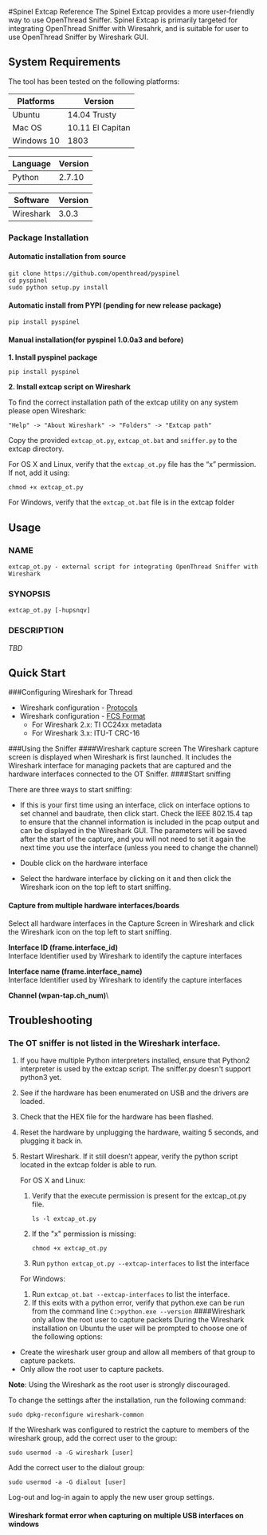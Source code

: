 #Spinel Extcap Reference
The Spinel Extcap provides a more user-friendly way to use OpenThread Sniffer. Spinel 
Extcap is primarily targeted for integrating OpenThread Sniffer with Wiresahrk,  and 
is suitable for user to use OpenThread Sniffer by Wireshark GUI.

## System Requirements

The tool has been tested on the following platforms:

| Platforms  | Version          |
|------------|------------------|
| Ubuntu     | 14.04 Trusty     |
| Mac OS     | 10.11 El Capitan |
| Windows 10 | 1803             |

| Language  | Version          |
|-----------|------------------|
| Python    | 2.7.10           |

| Software  | Version          |
|-----------|------------------|
| Wireshark | 3.0.3            |

### Package Installation
#### Automatic installation from source
```
git clone https://github.com/openthread/pyspinel
cd pyspinel
sudo python setup.py install 
```
#### Automatic install from PYPI (pending for new release package)
```
pip install pyspinel
```
#### Manual installation(for pyspinel 1.0.0a3 and before)
**1. Install pyspinel package**
``` 
pip install pyspinel 
```
**2. Install extcap script on Wireshark**

To find the correct installation path of the extcap utility on any system please open Wireshark:
```
"Help" -> "About Wireshark" -> "Folders" -> "Extcap path"
```
Copy the provided ```extcap_ot.py```, ```extcap_ot.bat``` and ```sniffer.py``` to the extcap directory.

For OS X and Linux, verify that the ```extcap_ot.py``` file has the “x” permission. If not, add it using:

```
chmod +x extcap_ot.py
```

For Windows, verify that the ```extcap_ot.bat``` file is in the extcap folder

## Usage

### NAME
    extcap_ot.py - external script for integrating OpenThread Sniffer with Wireshark

### SYNOPSIS
    extcap_ot.py [-hupsnqv]

### DESCRIPTION

*TBD*

## Quick Start
###Configuring Wireshark for Thread
* Wireshark configuration - [Protocols](https://openthread.io/guides/ncp/sniffer#wireshark_configuration_-_protocols)
* Wireshark configuration - [FCS Format](https://openthread.io/guides/ncp/sniffer#wireshark_configuration_-_rssi)
    *  For Wireshark 2.x: TI CC24xx metadata
    * For Wireshark 3.x: ITU-T CRC-16
   
###Using the Sniffer
####Wireshark capture screen
The Wireshark capture screen is displayed when Wireshark is first launched. 
It includes the Wireshark interface for managing packets that are captured 
and the hardware interfaces connected to the OT Sniffer.
####Start sniffing

There are three ways to start sniffing:
* If this is your first time using an interface, click on interface options 
  to set channel and baudrate, then click start. Check the IEEE 802.15.4 tap 
  to ensure that the channel information is included in the pcap output and 
  can be displayed in the Wireshark GUI. The parameters will be saved after 
  the start of the capture, and you will not need to set it again the next 
  time you use the interface (unless you need to change the channel)

* Double click on the hardware interface
* Select the hardware interface by clicking on it and then click the Wireshark 
  icon on the top left to start sniffing.
 
 #### Capture from multiple hardware interfaces/boards
 Select all hardware interfaces in the Capture Screen in Wireshark and click 
 the Wireshark icon on the top left to start sniffing.
 
**Interface ID (frame.interface_id)**\
Interface Identifier used by Wireshark to identify the capture interfaces

**Interface name (frame.interface_name)**\
Interface Identifier used by Wireshark to identify the capture interfaces 

**Channel (wpan-tap.ch_num)**\

## Troubleshooting
### The OT sniffer is not listed in the Wireshark interface. 
1. If you have multiple Python interpreters installed, ensure that Python2 interpreter is used by the extcap script. The sniffer.py doesn't support python3 yet.
2. See if the hardware has been enumerated on USB and the drivers are loaded. 
3. Check that the HEX file for the hardware has been flashed. 
4. Reset the hardware by unplugging the hardware, waiting 5 seconds, and plugging it back in. 
5. Restart Wireshark. If it still doesn’t appear, verify the python script located in the extcap folder is able to run. 
    
    For OS X and Linux:
    1. Verify that the execute permission is present for the extcap_ot.py file. 
        ```
       ls -l extcap_ot.py
        ```
    2. If the "x" permission is missing:
       ```
       chmod +x extcap_ot.py
       ```
    3. Run ```python extcap_ot.py --extcap-interfaces``` to list the interface
    
    For Windows:
    1. Run ```extcap_ot.bat --extcap-interfaces``` to list the interface.
    2. If this exits with a python error, verify that python.exe can be run from the command line ```C:>python.exe --version```
####Wireshark only allow the root user to capture packets
During the Wireshark installation on Ubuntu the user will be prompted to choose one of the following options:
* Create the wireshark user group and allow all members of that group to capture packets.
* Only allow the root user to capture packets.

**Note**: Using the Wireshark as the root user is strongly discouraged.

To change the settings after the installation, run the following command:
```
sudo dpkg-reconfigure wireshark-common
```
If the Wireshark was configured to restrict the capture to members of the wireshark group, add the correct user to the group:
```
sudo usermod -a -G wireshark [user]
```

Add the correct user to the dialout group:
```
sudo usermod -a -G dialout [user]
```
Log-out and log-in again to apply the new user group settings.

#### Wireshark format error when capturing on multiple USB interfaces on windows
